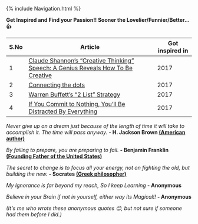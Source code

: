{% include Navigation.html %}


**Get Inspired and Find your Passion!! Sooner the Lovelier/Funnier/Better... 👍**

S.No | Article | Got inspired in
------------ | ------------ | ------------
1 | [Claude Shannon’s “Creative Thinking” Speech: A Genius Reveals How To Be Creative](https://medium.com/the-mission/a-genius-explains-how-to-be-creative-claude-shannons-long-lost-1952-speech-fbbcb2ebe07f) | 2017
2 | [Connecting the dots](http://blog.bradleygauthier.com/connecting-the-dots/) | 2017
3 | [Warren Buffett’s “2 List” Strategy](http://jamesclear.com/buffett-focus) | 2017 
4 | [If You Commit to Nothing, You’ll Be Distracted By Everything](https://jamesclear.com/mental-toughness-marathon-monks) | 2017 

*Never give up on a dream just because of the length of time it will take to accomplish it. The time will pass anyway.* **- H. Jackson Brown [(American author)](https://en.wikipedia.org/wiki/H._Jackson_Brown_Jr.)**

*By failing to prepare, you are preparing to fail.* **- Benjamin Franklin [(Founding Father of the United States)](https://en.wikipedia.org/wiki/Benjamin_Franklin)**

*The secret to change is to focus all your energy, not on fighting the old, but building the new.* **- Socrates [(Greek philosopher)](https://en.wikipedia.org/wiki/Socrates)**

*My Ignorance is far beyond my reach, So I keep Learning* **- Anonymous** 

*Believe in your Brain if not in yourself, either way its Magical!!* **- Anonymous**

*(It's me who wrote these anonymous quotes 😊, but not sure if someone had them before I did.)*

